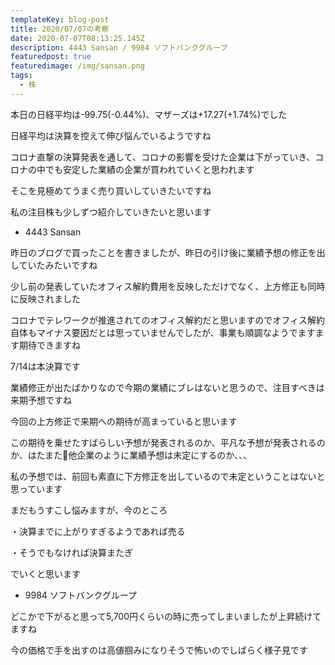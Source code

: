 ```yaml
---
templateKey: blog-post
title: 2020/07/07の考察
date: 2020-07-07T08:13:25.145Z
description: 4443 Sansan / 9984 ソフトバンクグループ
featuredpost: true
featuredimage: /img/sansan.png
tags:
  - 株
---
```

本日の日経平均は-99.75(-0.44%)、マザーズは+17.27(+1.74%)でした

日経平均は決算を控えて伸び悩んでいるようですね

コロナ直撃の決算発表を通して、コロナの影響を受けた企業は下がっていき、コロナの中でも安定した業績の企業が買われていくと思われます

そこを見極めてうまく売り買いしていきたいですね

私の注目株も少しずつ紹介していきたいと思います

* 4443 Sansan

昨日のブログで買ったことを書きましたが、昨日の引け後に業績予想の修正を出していたみたいですね

少し前の発表していたオフィス解約費用を反映しただけでなく、上方修正も同時に反映されました

コロナでテレワークが推進されてのオフィス解約だと思いますのでオフィス解約自体もマイナス要因だとは思っていませんでしたが、事業も順調なようでますます期待できますね

7/14は本決算です

業績修正が出たばかりなので今期の業績にブレはないと思うので、注目すべきは来期予想ですね

今回の上方修正で来期への期待が高まっていると思います

この期待を乗せたすばらしい予想が発表されるのか、平凡な予想が発表されるのか、はたまた他企業のように業績予想は未定にするのか、、、

私の予想では、前回も素直に下方修正を出しているので未定ということはないと思っています

まだもうすこし悩みますが、今のところ

・決算までに上がりすぎるようであれば売る 

・そうでもなければ決算またぎ

でいくと思います

* 9984 ソフトバンクグループ

どこかで下がると思って5,700円くらいの時に売ってしまいましたが上昇続けてますね

今の価格で手を出すのは高値掴みになりそうで怖いのでしばらく様子見です